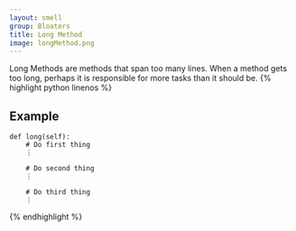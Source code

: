 ```yaml
---
layout: smell
group: Bloaters
title: Long Method
image: longMethod.png
---
```

Long Methods are methods that span too many lines. When a method gets too long, perhaps it is responsible for more tasks than it should be.
{% highlight python linenos %}
## Example
    def long(self):
        # Do first thing
        ⋮
        
        # Do second thing
        ⋮
        
        # Do third thing
        ⋮
{% endhighlight %}